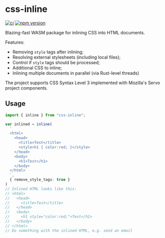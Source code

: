 # css-inline

[![ci](https://github.com/Stranger6667/css-inline/workflows/ci/badge.svg)](https://github.com/Stranger6667/css-inline/actions)
[![npm version](https://badge.fury.io/js/css-inline.svg)](https://badge.fury.io/js/css-inline)

Blazing-fast WASM package for inlining CSS into HTML documents.

Features:

- Removing ``style`` tags after inlining;
- Resolving external stylesheets (including local files);
- Control if ``style`` tags should be processed;
- Additional CSS to inline;
- Inlining multiple documents in parallel (via Rust-level threads)

The project supports CSS Syntax Level 3 implemented with Mozilla's Servo project components.

## Usage

```typescript
import { inline } from "css-inline";

var inlined = inline(
  `
  <html>
    <head>
      <title>Test</title>
      <style>h1 { color:red; }</style>
    </head>
    <body>
      <h1>Test</h1>
    </body>
  </html>
  `,
  { remove_style_tags: true }
)
// Inlined HTML looks like this:
// <html>
//   <head>
//     <title>Test</title>
//   </head>
//   <body>
//     <h1 style="color:red;">Test</h1>
//   </body>
// </html>
// Do something with the inlined HTML, e.g. send an email
```
